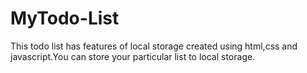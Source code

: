 # MyTodo-List
This todo list has features of local storage created using html,css and javascript.You can store your particular list to local storage.
